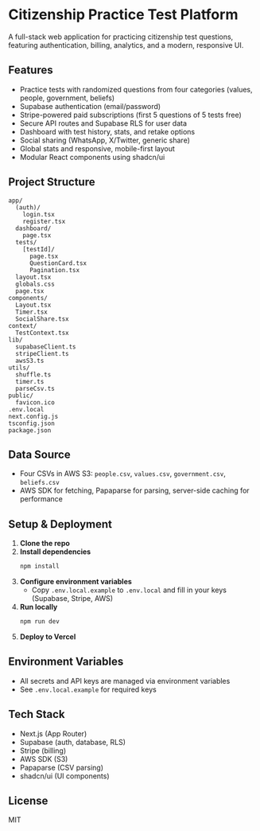# Citizenship Practice Test Platform

A full-stack web application for practicing citizenship test questions, featuring authentication, billing, analytics, and a modern, responsive UI.

## Features
- Practice tests with randomized questions from four categories (values, people, government, beliefs)
- Supabase authentication (email/password)
- Stripe-powered paid subscriptions (first 5 questions of 5 tests free)
- Secure API routes and Supabase RLS for user data
- Dashboard with test history, stats, and retake options
- Social sharing (WhatsApp, X/Twitter, generic share)
- Global stats and responsive, mobile-first layout
- Modular React components using shadcn/ui

## Project Structure
```
app/
  (auth)/
    login.tsx
    register.tsx
  dashboard/
    page.tsx
  tests/
    [testId]/
      page.tsx
      QuestionCard.tsx
      Pagination.tsx
  layout.tsx
  globals.css
  page.tsx
components/
  Layout.tsx
  Timer.tsx
  SocialShare.tsx
context/
  TestContext.tsx
lib/
  supabaseClient.ts
  stripeClient.ts
  awsS3.ts
utils/
  shuffle.ts
  timer.ts
  parseCsv.ts
public/
  favicon.ico
.env.local
next.config.js
tsconfig.json
package.json
```

## Data Source
- Four CSVs in AWS S3: `people.csv`, `values.csv`, `government.csv`, `beliefs.csv`
- AWS SDK for fetching, Papaparse for parsing, server-side caching for performance

## Setup & Deployment
1. **Clone the repo**
2. **Install dependencies**
   ```bash
   npm install
   ```
3. **Configure environment variables**
   - Copy `.env.local.example` to `.env.local` and fill in your keys (Supabase, Stripe, AWS)
4. **Run locally**
   ```bash
   npm run dev
   ```
5. **Deploy to Vercel**

## Environment Variables
- All secrets and API keys are managed via environment variables
- See `.env.local.example` for required keys

## Tech Stack
- Next.js (App Router)
- Supabase (auth, database, RLS)
- Stripe (billing)
- AWS SDK (S3)
- Papaparse (CSV parsing)
- shadcn/ui (UI components)

## License
MIT
